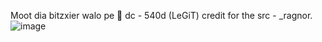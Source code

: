 Moot dia bitzxier walo pe 🤣
dc - 540d (LeGiT)
credit for the src - _ragnor.
![image](https://github.com/UjjwalJ2/Bitzxier/assets/102406334/ac0c472d-74dd-4406-b98d-6661dbf6c259)
